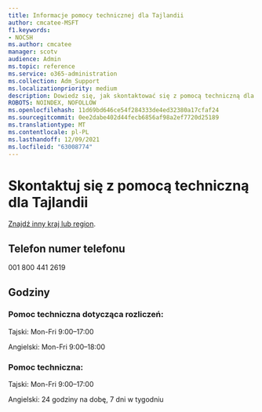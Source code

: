 ```yaml
---
title: Informacje pomocy technicznej dla Tajlandii
author: cmcatee-MSFT
f1.keywords:
- NOCSH
ms.author: cmcatee
manager: scotv
audience: Admin
ms.topic: reference
ms.service: o365-administration
ms.collection: Adm_Support
ms.localizationpriority: medium
description: Dowiedz się, jak skontaktować się z pomocą techniczną dla swojego kraju lub regionu.
ROBOTS: NOINDEX, NOFOLLOW
ms.openlocfilehash: 11d69bd646ce54f284333de4ed32380a17cfaf24
ms.sourcegitcommit: 0ee2dabe402d44fecb6856af98a2ef7720d25189
ms.translationtype: MT
ms.contentlocale: pl-PL
ms.lasthandoff: 12/09/2021
ms.locfileid: "63008774"
---
```

# <a name="contact-support-for-thailand"></a>Skontaktuj się z pomocą techniczną dla Tajlandii

[Znajdź inny kraj lub region](../get-help-support.md).

## <a name="phone-number"></a>Telefon numer telefonu
001 800 441 2619

## <a name="hours"></a>Godziny
### <a name="billing-support"></a>Pomoc techniczna dotycząca rozliczeń:

Tajski: Mon-Fri 9:00–17:00

Angielski: Mon-Fri 9:00–18:00

### <a name="technical-support"></a>Pomoc techniczna:

Tajski: Mon-Fri 9:00–17:00

Angielski: 24 godziny na dobę, 7 dni w tygodniu

